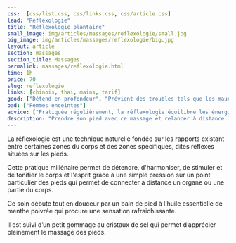 ```yaml
---
css:  [css/list.css, css/links.css, css/article.css]
lead: "Réflexologie"
title: "Réflexologie plantaire"
small_image: img/articles/massages/reflexologie/small.jpg
big_image: img/articles/massages/reflexologie/big.jpg
layout: article
section: massages
section_title: Massages
permalink: massages/reflexologie.html
time: 1h
price: 70
slug: reflexologie
links: [chinois, thai, mains, tarif]
good: ["Détend en profondeur", "Prévient des troubles tels que les maux de têtes, le stress, l'asthme, la constipation, la sinusite et les migraines"]
bad: ["Femmes enceintes"]
advice: ["Pratiquée régulièrement, la réflexologie équilibre les énergies du yin et du yang et participe au renforcement du terrain immunitaire", "Boire un grand verre d’eau après le soin", "Ne pas manger dans l’heure précédant le massage"]
description: "Prendre son pied avec ce massage et relancer à distance l’énergie dans tout le corps"
---
```

La réflexologie est une technique naturelle fondée sur
les rapports existant entre certaines zones du corps et
des zones spécifiques, dites réflexes situées sur les pieds.


Cette pratique millénaire permet de détendre,
d'harmoniser, de stimuler et de tonifier le corps et
l'esprit grâce à une simple pression sur un point
particulier des pieds qui permet de connecter à
distance un organe ou une partie du corps.


Ce soin débute tout en douceur par un bain de pied à
l’huile essentielle de menthe poivrée qui procure une
sensation rafraichissante.


Il est suivi d’un petit gommage au cristaux de sel qui
permet d’apprécier pleinement le massage des pieds.



